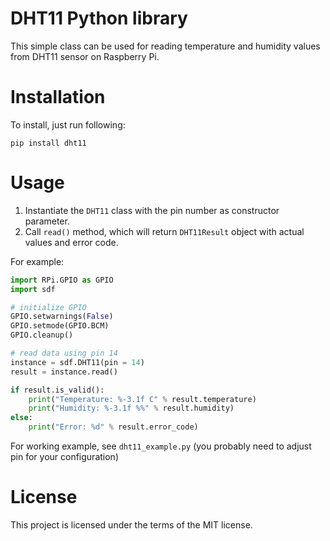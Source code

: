 # DHT11 Python library

This simple class can be used for reading temperature and humidity values from DHT11 sensor on Raspberry Pi.

# Installation

To install, just run following:

```
pip install dht11
```

# Usage

1. Instantiate the `DHT11` class with the pin number as constructor parameter.
2. Call `read()` method, which will return `DHT11Result` object with actual values and error code.

For example:

```python
import RPi.GPIO as GPIO
import sdf

# initialize GPIO
GPIO.setwarnings(False)
GPIO.setmode(GPIO.BCM)
GPIO.cleanup()

# read data using pin 14
instance = sdf.DHT11(pin = 14)
result = instance.read()

if result.is_valid():
    print("Temperature: %-3.1f C" % result.temperature)
    print("Humidity: %-3.1f %%" % result.humidity)
else:
    print("Error: %d" % result.error_code)
```

For working example, see `dht11_example.py` (you probably need to adjust pin for your configuration)

# License

This project is licensed under the terms of the MIT license.
